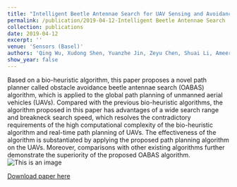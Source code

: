 ```yaml
---
title: "Intelligent Beetle Antennae Search for UAV Sensing and Avoidance of Obstacles"
permalink: /publication/2019-04-12-Intelligent Beetle Antennae Search
collection: publications
date: 2019-04-12
excerpt: ''
venue: 'Sensors (Basel)'
authors: 'Qing Wu, Xudong Shen, Yuanzhe Jin, Zeyu Chen, Shuai Li, Ameer Hamza Khan, and Dechao Chen'
show_year: false
---
```

Based on a bio-heuristic algorithm, this paper proposes a novel path planner called obstacle avoidance beetle antennae search (OABAS) algorithm, which is applied to the global path planning of unmanned aerial vehicles (UAVs). Compared with the previous bio-heuristic algorithms, the algorithm proposed in this paper has advantages of a wide search range and breakneck search speed, which resolves the contradictory requirements of the high computational complexity of the bio-heuristic algorithm and real-time path planning of UAVs. The effectiveness of the algorithm is substantiated by applying the proposed path planning algorithm on the UAVs. Moreover, comparisons with other existing algorithms further demonstrate the superiority of the proposed OABAS algorithm.
![This is an image](https://github.com/MattJin19/yzjin.github.io/tree/master/images/InBeetle.png)

[Download paper here](https://www.ncbi.nlm.nih.gov/pmc/articles/PMC6514918/)
